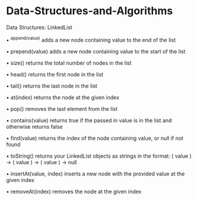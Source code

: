 # Data-Structures-and-Algorithms

Data Structures: LinkedList

• <sup>append(value)</sup> adds a new node containing value to the end of the list

• prepend(value) adds a new node containing value to the start of the list

• size() returns the total number of nodes in the list

• head() returns the first node in the list

• tail() returns the last node in the list

• at(index) returns the node at the given index

• pop() removes the last element from the list

• contains(value) returns true if the passed in value is in the list and otherwise returns false

• find(value) returns the index of the node containing value, or null if not found

• toString() returns your LinkedList objects as strings in the format: ( value ) -> ( value ) -> ( value ) -> null

• insertAt(value, index) inserts a new node with the provided value at the given index

• removeAt(index) removes the node at the given index
